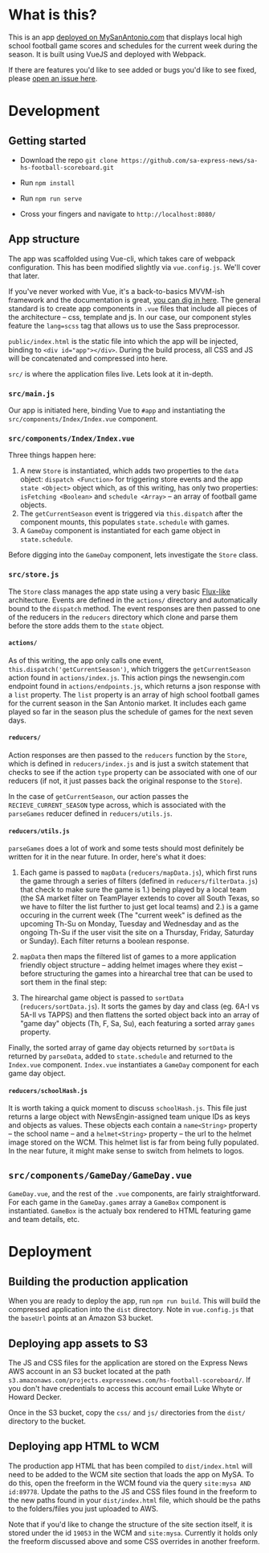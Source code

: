 # What is this?

This is an app [deployed on MySanAntonio.com](https://www.mysanantonio.com/san-antonio-high-school-football-scoreboard/) that displays local high school football game scores and schedules for the current week during the season. It is built using VueJS and deployed with Webpack. 

If there are features you'd like to see added or bugs you'd like to see fixed, please [open an issue here](https://github.com/sa-express-news/sa-hs-football-scoreboard/issues).

# Development

## Getting started

 - Download the repo `git clone https://github.com/sa-express-news/sa-hs-football-scoreboard.git`

 - Run `npm install`

 - Run `npm run serve`

 - Cross your fingers and navigate to `http://localhost:8080/`

## App structure

The app was scaffolded using Vue-cli, which takes care of webpack configuration. This has been modified slightly via `vue.config.js`. We'll cover that later.

If you've never worked with Vue, it's a back-to-basics MVVM-ish framework and the documentation is great, [you can dig in here](https://vuejs.org/v2/guide/). The general standard is to create app components in `.vue` files that include all pieces of the architecture – css, template and js. In our case, our component styles feature the `lang=scss` tag that allows us to use the Sass preprocessor.

`public/index.html` is the static file into which the app will be injected, binding to `<div id="app"></div>`. During the build process, all CSS and JS will be concatenated and compressed into here.

`src/` is where the application files live. Lets look at it in-depth.

### `src/main.js`

Our app is initiated here, binding Vue to `#app` and instantiating the `src/components/Index/Index.vue` component.

### `src/components/Index/Index.vue`

Three things happen here:

 1. A new `Store` is instantiated, which adds two properties to the `data` object: `dispatch <Function>` for triggering store events and the app `state <Object>` object which, as of this writing, has only two properties: `isFetching <Boolean>` and `schedule <Array>` – an array of football game objects.
 2. The `getCurrentSeason` event is triggered via `this.dispatch` after the component mounts, this populates `state.schedule` with games.
 3. A `GameDay` component is instantiated for each game object in `state.schedule`.

Before digging into the `GameDay` component, lets investigate the `Store` class.

### `src/store.js`

The `Store` class manages the app state using a very basic [Flux-like](https://vuejs.org/v2/guide/state-management.html) architecture. Events are defined in the `actions/` directory and automatically bound to the `dispatch` method. The event responses are then passed to one of the reducers in the `reducers` directory which clone and parse them before the store adds them to the `state` object.

#### `actions/`

As of this writing, the app only calls one event, `this.dispatch('getCurrentSeason')`, which triggers the `getCurrentSeason` action found in `actions/index.js`. This action pings the newsengin.com endpoint found in `actions/endpoints.js`, which returns a json response with a `list` property. The `list` property is an array of high school football games for the current season in the San Antonio market. It includes each game played so far in the season plus the schedule of games for the next seven days.

#### `reducers/`

Action responses are then passed to the `reducers` function by the `Store`, which is defined in `reducers/index.js` and is just a switch statement that checks to see if the action `type` property can be associated with one of our reducers (if not, it just passes back the original response to the `Store`).

In the case of `getCurrentSeason`, our action passes the `RECIEVE_CURRENT_SEASON` type across, which is associated with the `parseGames` reducer defined in `reducers/utils.js`.

#### `reducers/utils.js`

`parseGames` does a lot of work and some tests should most definitely be written for it in the near future. In order, here's what it does:

 1. Each game is passed to `mapData` (`reducers/mapData.js`), which first runs the game through a series of filters (defined in `reducers/filterData.js`) that check to make sure the game is 1.) being played by a local team (the SA market filter on TeamPlayer extends to cover all South Texas, so we have to filter the list further to just get local teams) and 2.) is a game occuring in the current week (The "current week" is defined as the upcoming Th-Su on Monday, Tuesday and Wednesday and as the ongoing Th-Su if the user visit the site on a Thursday, Friday, Saturday or Sunday). Each filter returns a boolean response.

 2. `mapData` then maps the filtered list of games to a more application friendly object structure – adding helmet images where they exist – before structuring the games into a hirearchal tree that can be used to sort them in the final step:

 3. The hirearchal game object is passed to `sortData` (`reducers/sortData.js`). It sorts the games by day and class (eg. 6A-I vs 5A-II vs TAPPS) and then flattens the sorted object back into an array of "game day" objects (Th, F, Sa, Su), each featuring a sorted array `games` property.

Finally, the sorted array of game day objects returned by `sortData` is returned by `parseData`, added to `state.schedule` and returned to the `Index.vue` component. `Index.vue` instantiates a `GameDay` component for each game day object.

#### `reducers/schoolHash.js`

It is worth taking a quick moment to discuss `schoolHash.js`. This file just returns a large object with NewsEngin-assigned team unique IDs as keys and objects as values. These objects each contain a `name<String>` property – the school name – and a `helmet<String>` property – the url to the helmet image stored on the WCM. This helmet list is far from being fully populated. In the near future, it might make sense to switch from helmets to logos.

## `src/components/GameDay/GameDay.vue`

`GameDay.vue`, and the rest of the `.vue` components, are fairly straightforward. For each game in the `GameDay.games` array a `GameBox` component is instantiated. `GameBox` is the actualy box rendered to HTML featuring game and team details, etc.

# Deployment

## Building the production application

When you are ready to deploy the app, run `npm run build`. This will build the compressed application into the `dist` directory. Note in `vue.config.js` that the `baseUrl` points at an Amazon S3 bucket.

## Deploying app assets to S3

The JS and CSS files for the application are stored on the Express News AWS account in an S3 bucket located at the path `s3.amazonaws.com/projects.expressnews.com/hs-football-scoreboard/`. If you don't have credentials to access this account email Luke Whyte or Howard Decker. 

Once in the S3 bucket, copy the `css/` and `js/` directories from the `dist/` directory to the bucket.

## Deploying app HTML to WCM

The production app HTML that has been compiled to `dist/index.html` will need to be added to the WCM site section that loads the app on MySA. To do this, open the freeform in the WCM found via the query `site:mysa AND id:89778`. Update the paths to the JS and CSS files found in the freeform to the new paths found in your `dist/index.html` file, which should be the paths to the folders/files you just uploaded to AWS.

Note that if you'd like to change the structure of the site section itself, it is stored under the id `19053` in the WCM and `site:mysa`. Currently it holds only the freeform discussed above and some CSS overrides in another freeform.

